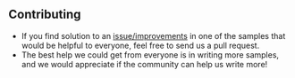 ## Contributing

* If you find solution to an [issue/improvements](https://github.com/paypal/ipn-code-samples/issues) in one of the samples that would be helpful to everyone, feel free to send us a pull request.
* The best help we could get from everyone is in writing more samples, and we would appreciate if the community can help us write more!
